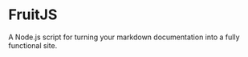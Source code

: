 FruitJS
=======

A Node.js script for turning your markdown documentation into a fully functional site.
